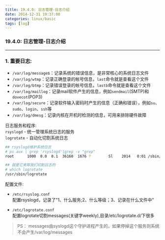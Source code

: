 ```yaml
---
title: 19.4.0: 日志管理-日志介绍
date: 2014-12-31 19:37:00
categories: linux/basic
tags: [log]
---
```

### 19.4.0: 日志管理-日志介绍

---

### 1. 重要日志:
- `/var/log/message`s：记录系统的错误信息，是非常核心的系统日志文件
- `/var/log/wtmp`：记录正确登录的帐号信息，`last`命令就是查看这个文件
- `/var/log/btmp`：记录错误登录的帐号信息，`lastb`命令就是查看这个文件
- `/var/log/maillog`：记录mail软件产生的信息，例如`sendmail`(SMTP)和`dovecot`(POP3)
- `/var/log/secure`：记录软件输入密码时产生的信息（正确和错误），例如`su`、`sudo`、`login`、`ssh`等
- `/var/log/dmesg`：记录内核在开机时检测的信息，可用来排除硬件故障

日志服务和程序:  
`rsyslogd` - 统一管理系统日志的服务  
`logrotate` - 自动化切割系统日志  

``` bash
## rsyslogd维护系统日志
# ps aux | grep 'rsyslogd'|grep -v "grep"
root      1000  0.0  0.1  36160  1676 ?        Sl    2014   0:01 /sbin/rsyslogd -i /var/run/syslogd.pid -c 5

## 就是它来帮我们切割日志的
# which logrotate
/usr/sbin/logrotate
```
配置文件:
- `/etc/rsyslog.conf`  
配置rsyslogd，记录了"1、什么服务;2、什么等级；3、记录在什么文件中"

- `/etc/logrotate.conf`  
配置logrotate切割messages(关键字weekly),目录/etc/logrotate.d/下很多

> PS：
messages由syslogd这个守护进程产生的，如果停掉这个服务则系统不会产生/var/log/messages
